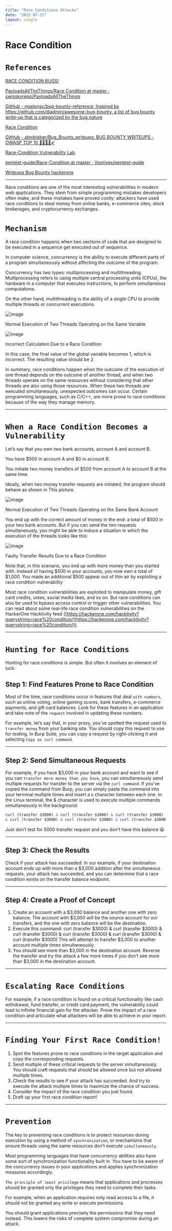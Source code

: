 ```yaml
---
title: "Race Conditions Attacks"
date: "2022-07-21"
layout: single
---
```

# Race Condition

# `References`

[RACE CONDITION BUGS!](https://youtu.be/S4gt3_ZwobE)

[PayloadsAllTheThings/Race Condition at master · swisskyrepo/PayloadsAllTheThings](https://github.com/swisskyrepo/PayloadsAllTheThings/tree/master/Race%20Condition)

[GitHub - ngalongc/bug-bounty-reference: Inspired by https://github.com/djadmin/awesome-bug-bounty, a list of bug bounty write-up that is categorized by the bug nature](https://github.com/ngalongc/bug-bounty-reference#race-condition)

[Race Condition](https://book.hacktricks.xyz/pentesting-web/race-condition)

[GitHub - alexbieber/Bug_Bounty_writeups: BUG BOUNTY WRITEUPS - OWASP TOP 10 🔴🔴🔴🔴✔](https://github.com/alexbieber/Bug_Bounty_writeups#Race-Condition)

[Race-Condition Vulnerability Lab](https://web.ecs.syr.edu/~wedu/seed/Labs_12.04/Software/Race_Condition/)

[pentest-guide/Race-Condition at master · Voorivex/pentest-guide](https://github.com/Voorivex/pentest-guide/tree/master/Race-Condition)

[Writeups Bug Bounty hackerone](https://nored0x.github.io/penetration%20testing/writeups-Bug-Bounty-hackrone/#race-conditions)

---

Race conditions are one of the most interesting vulnerabilities in modern web applications. They stem from simple programming mistakes developers often make,
and these mistakes have proved costly: attackers have used race conditions to steal money from online banks, e-commerce sites, stock brokerages, and cryptocurrency exchanges.

# `Mechanism`

A race condition happens when two sections of code that are designed to be executed in a sequence get executed out of sequence.

In computer science, concurrency is the ability to execute different parts of a program simultaneously without affecting the outcome of the program.

Concurrency has two types: multiprocessing and multithreading.
Multiprocessing refers to using multiple central processing units (CPUs), the hardware in a computer that executes instructions, to perform simultaneous computations. 

On the other hand, multithreading is the ability of a single CPU to provide multiple threads or concurrent executions.

![image](https://user-images.githubusercontent.com/70459751/180309603-27ea05f8-1eaf-4bac-86fb-3a7e6f461ac3.png)

Normal Execution of Two Threads Operating on the Same Variable

![image](https://user-images.githubusercontent.com/70459751/180309663-cad5b2e1-2008-4984-b0f7-d27c777504f2.png)

Incorrect Calculation Due to a Race Condition

In this case, the final value of the global variable becomes 1, which is incorrect. The resulting value should be 2.

In summary, race conditions happen when the outcome of the execution of one thread depends on the outcome of another thread, and when two threads operate on the same resources without considering that other
threads are also using those resources. When these two threads are executed simultaneously, unexpected outcomes can occur. Certain programming languages, such as C/C++, are more prone to race conditions because of the way they manage memory.

---

# `When a Race Condition Becomes a Vulnerability`

Let’s say that you own two bank accounts, account A and account B. 

You have $500 in account A and $0 in account B. 

You initiate two money transfers of $500 from account A to account B at the same time. 

Ideally, when two money transfer requests are initiated, the program should behave as shown in This picture.

![image](https://user-images.githubusercontent.com/70459751/180309692-6e2c2a63-2967-4eb7-894e-82e54ba8346d.png)

Normal Execution of Two Threads Operating on the Same Bank Account

You end up with the correct amount of money in the end: a total of $500 in your two bank accounts. But if you can send the two requests simultaneously, you might be able to induce a situation in which the execution of
the threads looks like this: 

![image](https://user-images.githubusercontent.com/70459751/180309739-5b25fe31-2a1c-4696-b200-85cfc978c019.png)

Faulty Transfer Results Due to a Race Condition

Note that, in this scenario, you end up with more money than you started with. Instead of having $500 in your accounts, you now own a total of $1,000.
You made an additional $500 appear out of thin air by exploiting a race condition vulnerability

Most race condition vulnerabilities are exploited to manipulate money, gift card credits, votes, social media likes, and so on. But race conditions
can also be used to bypass access control or trigger other vulnerabilities. You can read about some real-life race condition vulnerabilities on the
HackerOne Hacktivity feed ([https://hackerone.com/hacktivity?querystring=race%20condition/](https://hackerone.com/hacktivity?querystring=race%20condition/)).

---

# `Hunting for Race Conditions`

Hunting for race conditions is simple. But often it involves an element of luck.

## Step 1: Find Features Prone to Race Condition

Most of the time, race conditions occur in features that deal `with numbers`, such as online voting, online gaming scores, bank transfers,
e-commerce payments, and gift card balances. Look for these features in an application and take note of the `request` involved in updating these numbers.

For example, let’s say that, in your proxy, you’ve spotted the request used to `transfer money` from your banking site. You should copy this request
to use for testing. In Burp Suite, you can copy a request by right-clicking it and selecting `Copy as curl command`.

---

## Step 2: Send Simultaneous Requests

For example, if you have $3,000 in your bank account and want to see if you can `transfer more money than you have`, you can simultaneously send
multiple requests for transfer to the server via the `curl command`. If you’ve copied the command from Burp, you can simply paste the command into
your terminal multiple times and insert a `&` character between each one. In the Linux terminal, the & character is used to execute multiple commands
simultaneously in the background:

```jsx
curl (transfer $3000) & curl (transfer $3000) & curl (transfer $3000)
& curl (transfer $3000) & curl (transfer $3000) & curl (transfer $3000)
```

Just don’t test for 5000 transfer request and you don’t have this balance 😃

---

## Step 3: Check the Results

Check if your attack has succeeded. In our example, if your destination account ends up with more than a $3,000 addition after the simultaneous
requests, your attack has succeeded, and you can determine that a race condition exists on the transfer balance endpoint.

---

## Step 4: Create a Proof of Concept

1. Create an account with a $3,000 balance and another one with zero
balance. The account with $3,000 will be the source account for our
transfers, and the one with zero balance will be the destination.
2. Execute this command:
curl (transfer $3000) & curl (transfer $3000) & curl (transfer $3000)
& curl (transfer $3000) & curl (transfer $3000) & curl (transfer $3000)
This will attempt to transfer $3,000 to another account multiple times
simultaneously.
3. You should see more than $3,000 in the destination account. Reverse
the transfer and try the attack a few more times if you don’t see more
than $3,000 in the destination account.

---

# `Escalating Race Conditions`

For example, if a race condition is found on a critical functionality like cash withdrawal, fund transfer, or credit card payment, the vulnerability
could lead to infinite financial gain for the attacker. Prove the impact of a race condition and articulate what attackers will be able to achieve in your report.

---

# `Finding Your First Race Condition!`

1. Spot the features prone to race conditions in the target application and copy the corresponding requests.
2. Send multiple of these critical requests to the server simultaneously. You should craft requests that should be allowed once but not allowed multiple times.
3. Check the results to see if your attack has succeeded. And try to execute the attack multiple times to maximize the chance of success.
4. Consider the impact of the race condition you just found.
5. Draft up your first race condition report!

---

# `Prevention`

The key to preventing race conditions is to protect resources during execution by using a method of `synchronization`, or mechanisms that ensure
threads using the same resources don’t execute `simultaneously`.

Most programming languages that have concurrency abilities also have some sort of synchronization functionality built in. You have to be aware of
the concurrency issues in your applications and applies synchronization measures accordingly.

`The principle of least privilege` means that applications and processes should be granted only the privileges they need to complete their tasks. 

For example, when an application requires only read access to a file, it should not be granted any write or execute permissions. 

You should grant applications precisely the permissions that they need instead. This lowers the risks of complete system compromise during an attack.
